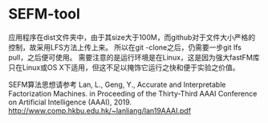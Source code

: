 # SEFM-tool
应用程序在dist文件夹中，由于其size大于100M，而github对于文件大小严格的控制，故采用LFS方法上传上来。
所以在git -clone之后，仍需要一步git lfs pull，之后便可使用。
需要注意的是运行环境是在Linux，这是因为强大fastFM库只在Linux或OS X下适用，但这不足以掩饰它运行之快和便于实验之价值。

SEFM算法思想请参考 Lan, L., Geng, Y., Accurate and Interpretable Factorization Machines. in Proceeding of the Thirty-Third AAAI Conference on Artificial Intelligence (AAAI), 2019. http://www.comp.hkbu.edu.hk/~lanliang/lan19AAAI.pdf
